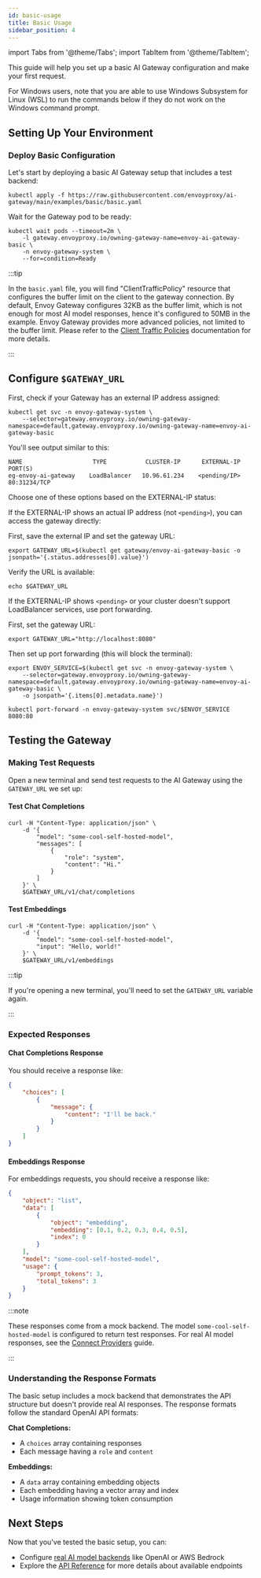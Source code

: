 ```yaml
---
id: basic-usage
title: Basic Usage
sidebar_position: 4
---
```


import Tabs from '@theme/Tabs';
import TabItem from '@theme/TabItem';

This guide will help you set up a basic AI Gateway configuration and make your first request.

For Windows users, note that you are able to use Windows Subsystem for Linux (WSL) to run the commands below if they do not work on the Windows command prompt.

## Setting Up Your Environment

### Deploy Basic Configuration

Let's start by deploying a basic AI Gateway setup that includes a test backend:

```shell
kubectl apply -f https://raw.githubusercontent.com/envoyproxy/ai-gateway/main/examples/basic/basic.yaml
```

Wait for the Gateway pod to be ready:
```shell
kubectl wait pods --timeout=2m \
    -l gateway.envoyproxy.io/owning-gateway-name=envoy-ai-gateway-basic \
    -n envoy-gateway-system \
    --for=condition=Ready
```

:::tip

In the `basic.yaml` file, you will find "ClientTrafficPolicy" resource that configures the buffer limit on the client to the gateway connection.
By default, Envoy Gateway configures 32KB as the buffer limit, which is not enough for most AI model responses, hence it's configured to 50MB in the example.
Envoy Gateway provides more advanced policies, not limited to the buffer limit. Please refer to the [Client Traffic Policies](https://gateway.envoyproxy.io/latest/tasks/traffic/client-traffic-policy/) documentation for more details.

:::

## Configure `$GATEWAY_URL`

First, check if your Gateway has an external IP address assigned:

```shell
kubectl get svc -n envoy-gateway-system \
    --selector=gateway.envoyproxy.io/owning-gateway-namespace=default,gateway.envoyproxy.io/owning-gateway-name=envoy-ai-gateway-basic
```

You'll see output similar to this:
```
NAME                    TYPE           CLUSTER-IP      EXTERNAL-IP      PORT(S)
eg-envoy-ai-gateway    LoadBalancer   10.96.61.234    <pending/IP>     80:31234/TCP
```

Choose one of these options based on the EXTERNAL-IP status:

<Tabs>
<TabItem value="external-ip" label="Using External IP">

If the EXTERNAL-IP shows an actual IP address (not `<pending>`), you can access the gateway directly:

First, save the external IP and set the gateway URL:
```shell
export GATEWAY_URL=$(kubectl get gateway/envoy-ai-gateway-basic -o jsonpath='{.status.addresses[0].value}')
```

Verify the URL is available:
```shell
echo $GATEWAY_URL
```

</TabItem>
<TabItem value="port-forward" label="Using Port Forwarding">

If the EXTERNAL-IP shows `<pending>` or your cluster doesn't support LoadBalancer services, use port forwarding.

First, set the gateway URL:
```shell
export GATEWAY_URL="http://localhost:8080"
```

Then set up port forwarding (this will block the terminal):
```shell
export ENVOY_SERVICE=$(kubectl get svc -n envoy-gateway-system \
    --selector=gateway.envoyproxy.io/owning-gateway-namespace=default,gateway.envoyproxy.io/owning-gateway-name=envoy-ai-gateway-basic \
    -o jsonpath='{.items[0].metadata.name}')

kubectl port-forward -n envoy-gateway-system svc/$ENVOY_SERVICE 8080:80
```

</TabItem>
</Tabs>

## Testing the Gateway

### Making Test Requests

Open a new terminal and send test requests to the AI Gateway using the `GATEWAY_URL` we set up:

#### Test Chat Completions

```shell
curl -H "Content-Type: application/json" \
    -d '{
        "model": "some-cool-self-hosted-model",
        "messages": [
            {
                "role": "system",
                "content": "Hi."
            }
        ]
    }' \
    $GATEWAY_URL/v1/chat/completions
```

#### Test Embeddings

```shell
curl -H "Content-Type: application/json" \
    -d '{
        "model": "some-cool-self-hosted-model",
        "input": "Hello, world!"
    }' \
    $GATEWAY_URL/v1/embeddings
```

:::tip

If you're opening a new terminal, you'll need to set the `GATEWAY_URL` variable again.

:::

### Expected Responses

#### Chat Completions Response

You should receive a response like:

```json
{
    "choices": [
        {
            "message": {
                "content": "I'll be back."
            }
        }
    ]
}
```

#### Embeddings Response

For embeddings requests, you should receive a response like:

```json
{
    "object": "list",
    "data": [
        {
            "object": "embedding",
            "embedding": [0.1, 0.2, 0.3, 0.4, 0.5],
            "index": 0
        }
    ],
    "model": "some-cool-self-hosted-model",
    "usage": {
        "prompt_tokens": 3,
        "total_tokens": 3
    }
}
```

:::note

These responses come from a mock backend. The model `some-cool-self-hosted-model` is configured to return test responses.
For real AI model responses, see the [Connect Providers](./connect-providers) guide.

:::

### Understanding the Response Formats

The basic setup includes a mock backend that demonstrates the API structure but doesn't provide real AI responses. The response formats follow the standard OpenAI API formats:

**Chat Completions:**
- A `choices` array containing responses
- Each message having a `role` and `content`

**Embeddings:**
- A `data` array containing embedding objects
- Each embedding having a vector array and index
- Usage information showing token consumption

## Next Steps

Now that you've tested the basic setup, you can:
- Configure [real AI model backends](./connect-providers) like OpenAI or AWS Bedrock
- Explore the [API Reference](../api/) for more details about available endpoints
